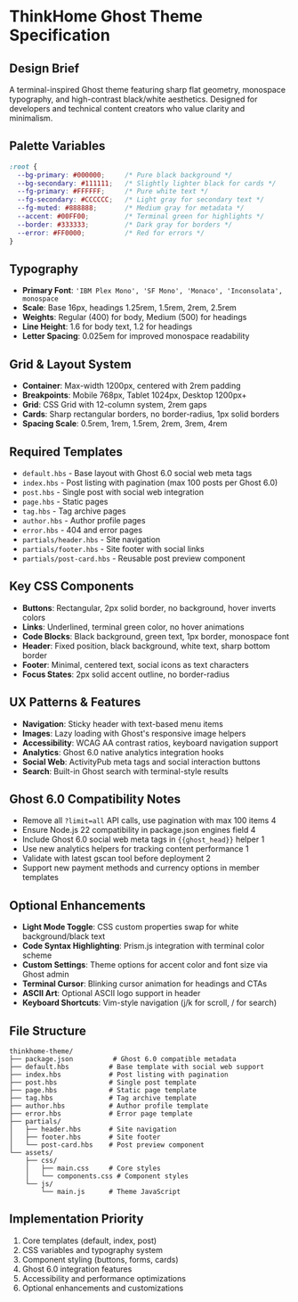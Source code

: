 # ThinkHome Ghost Theme Specification

## Design Brief
A terminal-inspired Ghost theme featuring sharp flat geometry, monospace typography, and high-contrast black/white aesthetics. Designed for developers and technical content creators who value clarity and minimalism.

## Palette Variables
```css
:root {
  --bg-primary: #000000;     /* Pure black background */
  --bg-secondary: #111111;   /* Slightly lighter black for cards */
  --fg-primary: #FFFFFF;     /* Pure white text */
  --fg-secondary: #CCCCCC;   /* Light gray for secondary text */
  --fg-muted: #888888;       /* Medium gray for metadata */
  --accent: #00FF00;         /* Terminal green for highlights */
  --border: #333333;         /* Dark gray for borders */
  --error: #FF0000;          /* Red for errors */
}
```

## Typography
- **Primary Font**: `'IBM Plex Mono', 'SF Mono', 'Monaco', 'Inconsolata', monospace`
- **Scale**: Base 16px, headings 1.25rem, 1.5rem, 2rem, 2.5rem
- **Weights**: Regular (400) for body, Medium (500) for headings
- **Line Height**: 1.6 for body text, 1.2 for headings
- **Letter Spacing**: 0.025em for improved monospace readability

## Grid & Layout System
- **Container**: Max-width 1200px, centered with 2rem padding
- **Breakpoints**: Mobile 768px, Tablet 1024px, Desktop 1200px+
- **Grid**: CSS Grid with 12-column system, 2rem gaps
- **Cards**: Sharp rectangular borders, no border-radius, 1px solid borders
- **Spacing Scale**: 0.5rem, 1rem, 1.5rem, 2rem, 3rem, 4rem

## Required Templates
- `default.hbs` - Base layout with Ghost 6.0 social web meta tags
- `index.hbs` - Post listing with pagination (max 100 posts per Ghost 6.0)
- `post.hbs` - Single post with social web integration
- `page.hbs` - Static pages
- `tag.hbs` - Tag archive pages
- `author.hbs` - Author profile pages
- `error.hbs` - 404 and error pages
- `partials/header.hbs` - Site navigation
- `partials/footer.hbs` - Site footer with social links
- `partials/post-card.hbs` - Reusable post preview component

## Key CSS Components
- **Buttons**: Rectangular, 2px solid border, no background, hover inverts colors
- **Links**: Underlined, terminal green color, no hover animations
- **Code Blocks**: Black background, green text, 1px border, monospace font
- **Header**: Fixed position, black background, white text, sharp bottom border
- **Footer**: Minimal, centered text, social icons as text characters
- **Focus States**: 2px solid accent outline, no border-radius

## UX Patterns & Features
- **Navigation**: Sticky header with text-based menu items
- **Images**: Lazy loading with Ghost's responsive image helpers
- **Accessibility**: WCAG AA contrast ratios, keyboard navigation support
- **Analytics**: Ghost 6.0 native analytics integration hooks
- **Social Web**: ActivityPub meta tags and social interaction buttons
- **Search**: Built-in Ghost search with terminal-style results

## Ghost 6.0 Compatibility Notes
- Remove all `?limit=all` API calls, use pagination with max 100 items <mcreference link="https://brightthemes.com/blog/ghost-v6?utm_source=chatgpt.com" index="4">4</mcreference>
- Ensure Node.js 22 compatibility in package.json engines field <mcreference link="https://brightthemes.com/blog/ghost-v6?utm_source=chatgpt.com" index="4">4</mcreference>
- Include Ghost 6.0 social web meta tags in `{{ghost_head}}` helper <mcreference link="https://ghost.org/changelog/6/?utm_source=chatgpt.com" index="1">1</mcreference>
- Use new analytics helpers for tracking content performance <mcreference link="https://ghost.org/changelog/6/?utm_source=chatgpt.com" index="1">1</mcreference>
- Validate with latest gscan tool before deployment <mcreference link="https://docs.ghost.org/themes?utm_source=chatgpt.com" index="2">2</mcreference>
- Support new payment methods and currency options in member templates

## Optional Enhancements
- **Light Mode Toggle**: CSS custom properties swap for white background/black text
- **Code Syntax Highlighting**: Prism.js integration with terminal color scheme
- **Custom Settings**: Theme options for accent color and font size via Ghost admin
- **Terminal Cursor**: Blinking cursor animation for headings and CTAs
- **ASCII Art**: Optional ASCII logo support in header
- **Keyboard Shortcuts**: Vim-style navigation (j/k for scroll, / for search)

## File Structure
```
thinkhome-theme/
├── package.json          # Ghost 6.0 compatible metadata
├── default.hbs          # Base template with social web support
├── index.hbs            # Post listing with pagination
├── post.hbs             # Single post template
├── page.hbs             # Static page template
├── tag.hbs              # Tag archive template
├── author.hbs           # Author profile template
├── error.hbs            # Error page template
├── partials/
│   ├── header.hbs       # Site navigation
│   ├── footer.hbs       # Site footer
│   └── post-card.hbs    # Post preview component
└── assets/
    ├── css/
    │   ├── main.css     # Core styles
    │   └── components.css # Component styles
    └── js/
        └── main.js      # Theme JavaScript
```

## Implementation Priority
1. Core templates (default, index, post)
2. CSS variables and typography system
3. Component styling (buttons, forms, cards)
4. Ghost 6.0 integration features
5. Accessibility and performance optimizations
6. Optional enhancements and customizations